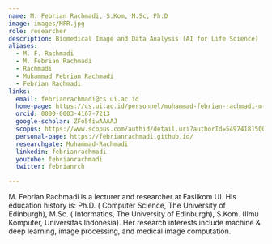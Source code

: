 ```yaml
---
name: M. Febrian Rachmadi, S.Kom, M.Sc, Ph.D
image: images/MFR.jpg
role: researcher
description: Biomedical Image and Data Analysis (AI for Life Science)
aliases:
  - M. F. Rachmadi
  - M. Febrian Rachmadi
  - Rachmadi
  - Muhammad Febrian Rachmadi
  - Febrian Rachmadi
links:
  email: febrianrachmadi@cs.ui.ac.id
  home-page: https://cs.ui.ac.id/personnel/muhammad-febrian-rachmadi-m-sc-ph-d/
  orcid: 0000-0003-4167-7213
  google-scholar: ZFo5fiwAAAAJ
  scopus: https://www.scopus.com/authid/detail.uri?authorId=54974181500
  personal-page: https://febrianrachmadi.github.io/
  researchgate: Muhammad-Rachmadi
  linkedin: febrianrachmadi
  youtube: febrianrachmadi
  twitter: febrianrch

---
```


M. Febrian Rachmadi is a lecturer and researcher at Fasilkom UI. His education history is: Ph.D. ( Computer Science, The University of Edinburgh), M.Sc. ( Informatics, The University of Edinburgh), S.Kom. (Ilmu Komputer, Universitas Indonesia). Her research interests include machine & deep learning, image processing, and medical image computation.
